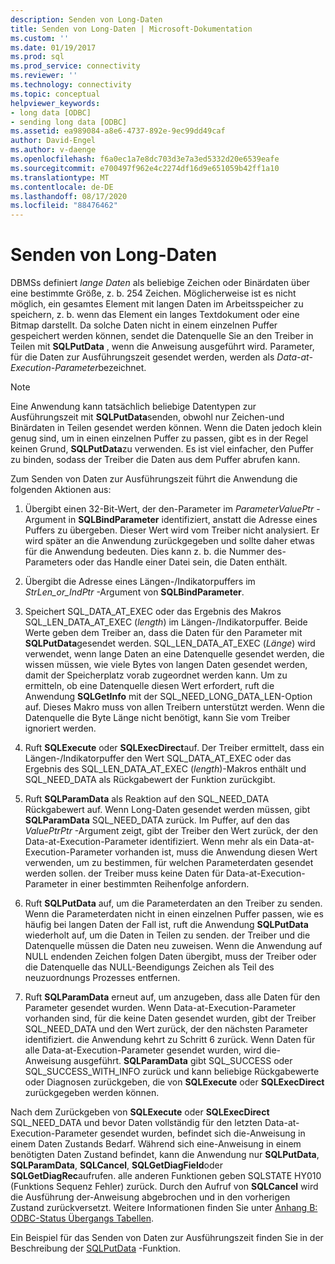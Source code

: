 ```yaml
---
description: Senden von Long-Daten
title: Senden von Long-Daten | Microsoft-Dokumentation
ms.custom: ''
ms.date: 01/19/2017
ms.prod: sql
ms.prod_service: connectivity
ms.reviewer: ''
ms.technology: connectivity
ms.topic: conceptual
helpviewer_keywords:
- long data [ODBC]
- sending long data [ODBC]
ms.assetid: ea989084-a8e6-4737-892e-9ec99dd49caf
author: David-Engel
ms.author: v-daenge
ms.openlocfilehash: f6a0ec1a7e8dc703d3e7a3ed5332d20e6539eafe
ms.sourcegitcommit: e700497f962e4c2274df16d9e651059b42ff1a10
ms.translationtype: MT
ms.contentlocale: de-DE
ms.lasthandoff: 08/17/2020
ms.locfileid: "88476462"
---
```

# <a name="sending-long-data"></a>Senden von Long-Daten
DBMSs definiert *lange Daten* als beliebige Zeichen oder Binärdaten über eine bestimmte Größe, z. b. 254 Zeichen. Möglicherweise ist es nicht möglich, ein gesamtes Element mit langen Daten im Arbeitsspeicher zu speichern, z. b. wenn das Element ein langes Textdokument oder eine Bitmap darstellt. Da solche Daten nicht in einem einzelnen Puffer gespeichert werden können, sendet die Datenquelle Sie an den Treiber in Teilen mit **SQLPutData** , wenn die Anweisung ausgeführt wird. Parameter, für die Daten zur Ausführungszeit gesendet werden, werden als *Data-at-Execution-Parameter*bezeichnet.  
  
> [!NOTE]  
>  Eine Anwendung kann tatsächlich beliebige Datentypen zur Ausführungszeit mit **SQLPutData**senden, obwohl nur Zeichen-und Binärdaten in Teilen gesendet werden können. Wenn die Daten jedoch klein genug sind, um in einen einzelnen Puffer zu passen, gibt es in der Regel keinen Grund, **SQLPutData**zu verwenden. Es ist viel einfacher, den Puffer zu binden, sodass der Treiber die Daten aus dem Puffer abrufen kann.  
  
 Zum Senden von Daten zur Ausführungszeit führt die Anwendung die folgenden Aktionen aus:  
  
1.  Übergibt einen 32-Bit-Wert, der den-Parameter im *ParameterValuePtr* -Argument in **SQLBindParameter** identifiziert, anstatt die Adresse eines Puffers zu übergeben. Dieser Wert wird vom Treiber nicht analysiert. Er wird später an die Anwendung zurückgegeben und sollte daher etwas für die Anwendung bedeuten. Dies kann z. b. die Nummer des-Parameters oder das Handle einer Datei sein, die Daten enthält.  
  
2.  Übergibt die Adresse eines Längen-/Indikatorpuffers im *StrLen_or_IndPtr* -Argument von **SQLBindParameter**.  
  
3.  Speichert SQL_DATA_AT_EXEC oder das Ergebnis des Makros SQL_LEN_DATA_AT_EXEC (*length*) im Längen-/Indikatorpuffer. Beide Werte geben dem Treiber an, dass die Daten für den Parameter mit **SQLPutData**gesendet werden. SQL_LEN_DATA_AT_EXEC (*Länge*) wird verwendet, wenn lange Daten an eine Datenquelle gesendet werden, die wissen müssen, wie viele Bytes von langen Daten gesendet werden, damit der Speicherplatz vorab zugeordnet werden kann. Um zu ermitteln, ob eine Datenquelle diesen Wert erfordert, ruft die Anwendung **SQLGetInfo** mit der SQL_NEED_LONG_DATA_LEN-Option auf. Dieses Makro muss von allen Treibern unterstützt werden. Wenn die Datenquelle die Byte Länge nicht benötigt, kann Sie vom Treiber ignoriert werden.  
  
4.  Ruft **SQLExecute** oder **SQLExecDirect**auf. Der Treiber ermittelt, dass ein Längen-/Indikatorpuffer den Wert SQL_DATA_AT_EXEC oder das Ergebnis des SQL_LEN_DATA_AT_EXEC (*length*)-Makros enthält und SQL_NEED_DATA als Rückgabewert der Funktion zurückgibt.  
  
5.  Ruft **SQLParamData** als Reaktion auf den SQL_NEED_DATA Rückgabewert auf. Wenn Long-Daten gesendet werden müssen, gibt **SQLParamData** SQL_NEED_DATA zurück. Im Puffer, auf den das *ValuePtrPtr* -Argument zeigt, gibt der Treiber den Wert zurück, der den Data-at-Execution-Parameter identifiziert. Wenn mehr als ein Data-at-Execution-Parameter vorhanden ist, muss die Anwendung diesen Wert verwenden, um zu bestimmen, für welchen Parameterdaten gesendet werden sollen. der Treiber muss keine Daten für Data-at-Execution-Parameter in einer bestimmten Reihenfolge anfordern.  
  
6.  Ruft **SQLPutData** auf, um die Parameterdaten an den Treiber zu senden. Wenn die Parameterdaten nicht in einen einzelnen Puffer passen, wie es häufig bei langen Daten der Fall ist, ruft die Anwendung **SQLPutData** wiederholt auf, um die Daten in Teilen zu senden. der Treiber und die Datenquelle müssen die Daten neu zuweisen. Wenn die Anwendung auf NULL endenden Zeichen folgen Daten übergibt, muss der Treiber oder die Datenquelle das NULL-Beendigungs Zeichen als Teil des neuzuordnungs Prozesses entfernen.  
  
7.  Ruft **SQLParamData** erneut auf, um anzugeben, dass alle Daten für den Parameter gesendet wurden. Wenn Data-at-Execution-Parameter vorhanden sind, für die keine Daten gesendet wurden, gibt der Treiber SQL_NEED_DATA und den Wert zurück, der den nächsten Parameter identifiziert. die Anwendung kehrt zu Schritt 6 zurück. Wenn Daten für alle Data-at-Execution-Parameter gesendet wurden, wird die-Anweisung ausgeführt. **SQLParamData** gibt SQL_SUCCESS oder SQL_SUCCESS_WITH_INFO zurück und kann beliebige Rückgabewerte oder Diagnosen zurückgeben, die von **SQLExecute** oder **SQLExecDirect** zurückgegeben werden können.  
  
 Nach dem Zurückgeben von **SQLExecute** oder **SQLExecDirect** SQL_NEED_DATA und bevor Daten vollständig für den letzten Data-at-Execution-Parameter gesendet wurden, befindet sich die-Anweisung in einem Daten Zustands Bedarf. Während sich eine-Anweisung in einem benötigten Daten Zustand befindet, kann die Anwendung nur **SQLPutData**, **SQLParamData**, **SQLCancel**, **SQLGetDiagField**oder **SQLGetDiagRec**aufrufen. alle anderen Funktionen geben SQLSTATE HY010 (Funktions Sequenz Fehler) zurück. Durch den Aufruf von **SQLCancel** wird die Ausführung der-Anweisung abgebrochen und in den vorherigen Zustand zurückversetzt. Weitere Informationen finden Sie unter [Anhang B: ODBC-Status Übergangs Tabellen](../../../odbc/reference/appendixes/appendix-b-odbc-state-transition-tables.md).  
  
 Ein Beispiel für das Senden von Daten zur Ausführungszeit finden Sie in der Beschreibung der [SQLPutData](../../../odbc/reference/syntax/sqlputdata-function.md) -Funktion.

